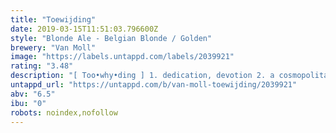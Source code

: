 ```yaml
---
title: "Toewijding"
date: 2019-03-15T11:51:03.796600Z
style: "Blonde Ale - Belgian Blonde / Golden"
brewery: "Van Moll"
image: "https://labels.untappd.com/labels/2039921"
rating: "3.48"
description: "[ Too•why•ding ] 1. dedication, devotion 2. a cosmopolitan Belgian blonde ale that embraces innovation yet respects tradition. "
untappd_url: "https://untappd.com/b/van-moll-toewijding/2039921"
abv: "6.5"
ibu: "0"
robots: noindex,nofollow
---
```

